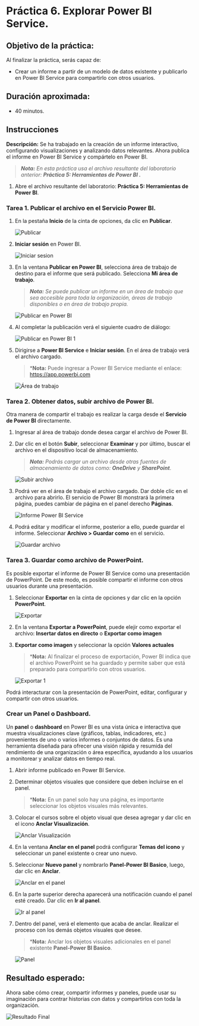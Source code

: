 # Práctica 6. Explorar Power BI Service.

## Objetivo de la práctica:

Al finalizar la práctica, serás capaz de:

- Crear un informe a partir de un modelo de datos existente y publicarlo en Power BI Service para compartirlo con otros usuarios.

## Duración aproximada:

- 40 minutos.

## Instrucciones 

**Descripción:** Se ha trabajado en la creación de un informe interactivo, configurando visualizaciones y analizando datos relevantes. Ahora publica el informe en Power BI Service y compártelo en Power BI.

> ***Nota:** En esta práctica usa el archivo resultante del laboratorio anterior: **Práctica 5: Herramientas de Power BI .***

1. Abre el archivo resultante del laboratorio: **Práctica 5: Herramientas de Power BI**.

### Tarea 1. Publicar el archivo en el Servicio Power BI.

1. En la pestaña **Inicio** de la cinta de opciones, da clic en **Publicar**.

    ![Publicar](../images/Capitulo6/img1.png)

2. **Iniciar sesión** en Power BI.
    
    ![Iniciar sesion](../images/Capitulo6/img2.png)

3. En la ventana **Publicar en Power BI**, selecciona área de trabajo de destino para el informe que será publicado. Selecciona **Mi área de trabajo**.

    >***Nota:** Se puede publicar un informe en un área de trabajo que sea accesible para toda la organización, áreas de trabajo disponibles o en área de trabajo propia.*

    ![Publicar en Power BI](../images/Capitulo6/img3.png)

4. Al completar la publicación verá el siguiente cuadro de diálogo:
    
    ![Publicar en Power BI 1](../images/Capitulo6/img4.png)

5. Dirigirse a **Power BI Service** e **Iniciar sesión**. En el área de trabajo verá el archivo cargado.

    >***Nota:** Puede ingresar a Power BI Service mediante el enlace: https://app.powerbi.com

    ![Área de trabajo](../images/Capitulo6/img5.png)

### Tarea 2. Obtener datos, subir archivo de Power BI.

Otra manera de compartir el trabajo es realizar la carga desde el **Servicio de Power BI** directamente.

1. Ingresar al área de trabajo donde desea cargar el archivo de Power BI.

2. Dar clic en el botón **Subir**, seleccionar **Examinar** y por último, buscar el archivo en el dispositivo local de almacenamiento.

    >***Nota:** Podrás cargar un archivo desde otras fuentes de almacenamiento de datos como: **OneDrive** y **SharePoint***.

    ![Subir archivo](../images/Capitulo6/img6.png)

3. Podrá ver en el área de trabajo el archivo cargado. Dar doble clic en el archivo para abrirlo. El servicio de Power BI monstrará la primera página, puedes cambiar de página en el panel derecho **Páginas**.

    ![Informe Power BI Service](../images/Capitulo6/img7.png)

4. Podrá editar y modificar el informe, posterior a ello, puede guardar el informe. Seleccionar **Archivo > Guardar como** en el servicio.

    ![Guardar archivo](../images/Capitulo6/img8.png)

### Tarea 3. Guardar como archivo de PowerPoint.

Es posible exportar el informe de Power BI Service como una presentación de PowerPoint. De este modo, es posible compartir el informe con otros usuarios durante una presentación.

1. Seleccionar **Exportar** en la cinta de opciones y dar clic en la opción **PowerPoint**.

    ![Exportar](../images/Capitulo6/img9.png)

2. En la ventana **Exportar a PowerPoint**, puede elejir como exportar el archivo: **Insertar datos en directo** o **Exportar como imagen**

3. **Exportar como imagen** y seleccionar la opción **Valores actuales**

    >***Nota:** Al finalizar el proceso de exportación, Power BI indica que el archivo PowerPoint se ha guardado y permite saber que está preparado para compartirlo con otros usuarios.

    ![Exportar 1](../images/Capitulo6/img10.png)

Podrá interacturar con la presentación de PowerPoint, editar, configurar y compartir con otros usuarios.

### Crear un Panel o Dashboard.

Un **panel** o **dashboard** en Power BI es una vista única e interactiva que muestra visualizaciones clave (gráficos, tablas, indicadores, etc.) provenientes de uno o varios informes o conjuntos de datos. Es una herramienta diseñada para ofrecer una visión rápida y resumida del rendimiento de una organización o área específica, ayudando a los usuarios a monitorear y analizar datos en tiempo real.

1. Abrir informe publicado en Power BI Service.

2. Determinar objetos visuales que considere que deben incluirse en el panel.

    >***Nota:** En un panel solo hay una página, es importante seleccionar los objetos visuales más relevantes.

3. Colocar el cursos sobre el objeto visual que desea agregar y dar clic en el icono **Anclar Visualización**.

    ![Anclar Visualización](../images/Capitulo6/img11.png)

4. En la ventana **Anclar en el panel** podrá configurar **Temas del icono** y seleccionar un panel existente o crear uno nuevo.

5. Seleccionar **Nuevo panel** y nombrarlo **Panel-Power BI Basico**, luego, dar clic en **Anclar**.

    ![Anclar en el panel](../images/Capitulo6/img12.png)

6. En la parte superior derecha aparecerá una notificación cuando el panel esté creado. Dar clic en **Ir al panel**.

    ![Ir al panel](../images/Capitulo6/img13.png)

7. Dentro del panel, verá el elemento que acaba de anclar. Realizar el proceso con los demás objetos visuales que desee. 

    >***Nota:** Anclar los objetos visuales adicionales en el panel existente **Panel-Power BI Basico**.

    ![Panel](../images/Capitulo6/img14.png)

## Resultado esperado:

Ahora sabe cómo crear, compartir informes y paneles, puede usar su imaginación para contrar historias con datos y compartirlos con toda la organización.

![Resultado Final](../images/Capitulo6/img15.png)


